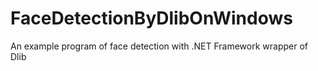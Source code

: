 # FaceDetectionByDlibOnWindows
An example program of face detection with .NET Framework wrapper of Dlib
